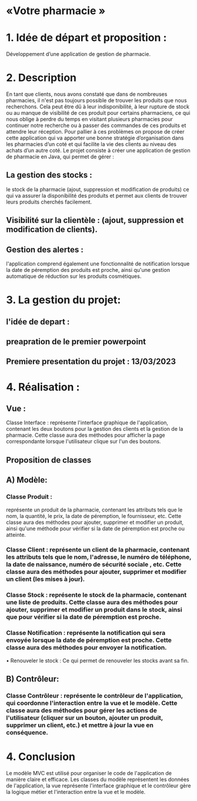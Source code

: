 # «Votre pharmacie »

# 1. Idée de départ et proposition : 
Développement d’une application de gestion de pharmacie.
# 2. Description 
En tant que clients, nous avons constaté que dans de nombreuses pharmacies, il n'est pas toujours possible de trouver les produits que nous recherchons. Cela peut être dû à leur indisponibilité, à leur rupture de stock ou au manque de visibilité de ces produit pour certains pharmaciens, ce qui nous oblige à perdre du temps en visitant plusieurs pharmacies pour continuer notre recherche ou à passer des commandes de ces produits et attendre leur réception.
Pour pallier à ces problèmes on propose de créer cette application qui va apporter une bonne stratégie d’organisation dans les pharmacies d’un coté et qui facilite la vie des clients au niveau des achats d’un autre coté.
 Le projet consiste à créer une application de gestion de pharmacie en Java, qui permet de gérer :
## La gestion des stocks :
le stock de la pharmacie (ajout, suppression et modification de produits) ce qui va assurer la disponibilité des produits et permet  aux clients de trouver leurs produits cherchés facilement.

## 	Visibilité sur la clientèle : (ajout, suppression et modification de clients). 

## Gestion des alertes :
l'application comprend également une fonctionnalité de notification lorsque la date de péremption des produits est proche, ainsi qu'une gestion automatique de réduction sur les produits cosmétiques.
# 3. La gestion du projet:
## l'idée de depart : 
## preapration de le premier powerpoint
## Premiere presentation du projet : 13/03/2023
##


# 4. Réalisation :
## 	Vue :
Classe Interface :
 représente l'interface graphique de l'application, contenant les deux boutons pour la gestion des clients et la gestion de la pharmacie. Cette classe aura des méthodes pour afficher la page correspondante lorsque l'utilisateur clique sur l'un des boutons.

##	Proposition de classes 

 ## A) Modèle:
###	Classe Produit : 
  représente un produit de la pharmacie, contenant les attributs tels que le nom, la quantité, le prix, la date de péremption, le fournisseur, etc. Cette classe aura des méthodes pour ajouter, supprimer et modifier un produit, ainsi qu'une méthode pour vérifier si la date de péremption est proche ou atteinte.
###	Classe Client : représente un client de la pharmacie, contenant les attributs tels que le nom, l'adresse, le numéro de téléphone, la date de naissance, numéro de sécurité sociale , etc. Cette classe aura des méthodes pour ajouter, supprimer et modifier un client (les mises à jour).
###	Classe Stock : représente le stock de la pharmacie, contenant une liste de produits. Cette classe aura des méthodes pour ajouter, supprimer et modifier un produit dans le stock, ainsi que pour vérifier si la date de péremption est proche.
###	Classe Notification : représente la notification qui sera envoyée lorsque la date de péremption est proche. Cette classe aura des méthodes pour envoyer la notification.
•	Renouveler le stock : Ce qui permet de renouveler les stocks avant sa fin.
## B) Contrôleur:
###	Classe Contrôleur : représente le contrôleur de l'application, qui coordonne l'interaction entre la vue et le modèle. Cette classe aura des méthodes pour gérer les actions de l'utilisateur (cliquer sur un bouton, ajouter un produit, supprimer un client, etc.) et mettre à jour la vue en conséquence.
# 4. Conclusion 
 Le modèle MVC est utilisé pour organiser le code de l'application de manière claire et efficace. Les classes du modèle représentent les données de l'application, la vue représente l'interface graphique et le contrôleur gère la logique métier et l'interaction entre la vue et le modèle.


